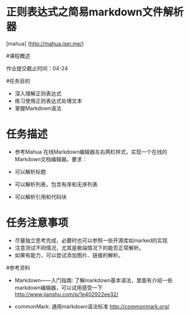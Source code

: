 # 正则表达式之简易markdown文件解析器

[mahua] (http://mahua.jser.me/)

#课程概述

作业提交截止时间：04-24

#任务目的
- 深入理解正则表达式
- 练习使用正则表达式处理文本
- 掌握Markdown语法

# 任务描述
- 参考Mahua 在线Markdown编辑器左右两栏样式，实现一个在线的Markdown文档编辑器。要求：

- 可以解析标题
- 可以解析列表，包含有序和无序列表
- 可以解析引用和代码块

# 任务注意事项
- 尽量独立思考完成，必要时也可以参照一些开源库如marked的实现
- 注意测试不同情况，尤其是极端情况下的能否正常解析。
- 如果有能力，可以尝试添加图片、链接的解析。

#参考资料
- Markdown——入门指南: 了解markdown基本语法，里面有介绍一些markdown编辑器，可以试用感受一下
http://www.jianshu.com/p/1e402922ee32/


- commonMark: 通用markdown语法标准
http://commonmark.org/
